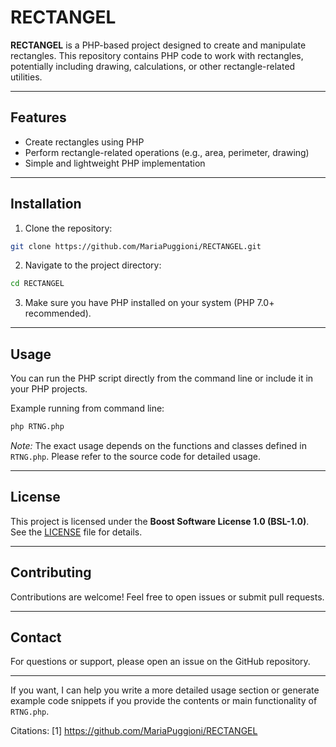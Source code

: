 
# RECTANGEL

**RECTANGEL** is a PHP-based project designed to create and manipulate rectangles. This repository contains PHP code to work with rectangles, potentially including drawing, calculations, or other rectangle-related utilities.

---

## Features

- Create rectangles using PHP
- Perform rectangle-related operations (e.g., area, perimeter, drawing)
- Simple and lightweight PHP implementation

---

## Installation

1. Clone the repository:

```bash
git clone https://github.com/MariaPuggioni/RECTANGEL.git
```

2. Navigate to the project directory:

```bash
cd RECTANGEL
```

3. Make sure you have PHP installed on your system (PHP 7.0+ recommended).

---

## Usage

You can run the PHP script directly from the command line or include it in your PHP projects.

Example running from command line:

```bash
php RTNG.php
```

*Note:* The exact usage depends on the functions and classes defined in `RTNG.php`. Please refer to the source code for detailed usage.

---

## License

This project is licensed under the **Boost Software License 1.0 (BSL-1.0)**. See the [LICENSE](LICENSE) file for details.

---

## Contributing

Contributions are welcome! Feel free to open issues or submit pull requests.

---

## Contact

For questions or support, please open an issue on the GitHub repository.

---

If you want, I can help you write a more detailed usage section or generate example code snippets if you provide the contents or main functionality of `RTNG.php`.

Citations:
[1] https://github.com/MariaPuggioni/RECTANGEL

